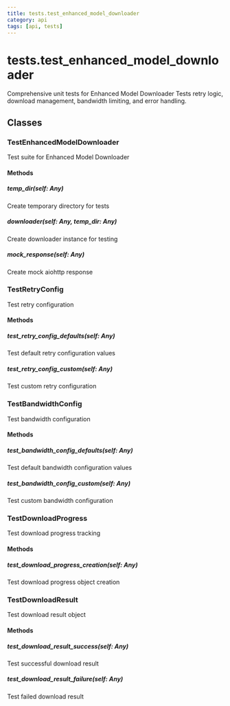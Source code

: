 ```yaml
---
title: tests.test_enhanced_model_downloader
category: api
tags: [api, tests]
---
```


# tests.test_enhanced_model_downloader

Comprehensive unit tests for Enhanced Model Downloader
Tests retry logic, download management, bandwidth limiting, and error handling.

## Classes

### TestEnhancedModelDownloader

Test suite for Enhanced Model Downloader

#### Methods

##### temp_dir(self: Any)

Create temporary directory for tests

##### downloader(self: Any, temp_dir: Any)

Create downloader instance for testing

##### mock_response(self: Any)

Create mock aiohttp response

### TestRetryConfig

Test retry configuration

#### Methods

##### test_retry_config_defaults(self: Any)

Test default retry configuration values

##### test_retry_config_custom(self: Any)

Test custom retry configuration

### TestBandwidthConfig

Test bandwidth configuration

#### Methods

##### test_bandwidth_config_defaults(self: Any)

Test default bandwidth configuration values

##### test_bandwidth_config_custom(self: Any)

Test custom bandwidth configuration

### TestDownloadProgress

Test download progress tracking

#### Methods

##### test_download_progress_creation(self: Any)

Test download progress object creation

### TestDownloadResult

Test download result object

#### Methods

##### test_download_result_success(self: Any)

Test successful download result

##### test_download_result_failure(self: Any)

Test failed download result

